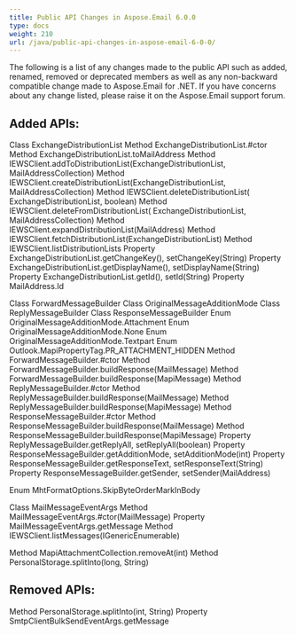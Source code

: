 ```yaml
---
title: Public API Changes in Aspose.Email 6.0.0
type: docs
weight: 210
url: /java/public-api-changes-in-aspose-email-6-0-0/
---
```


The following is a list of any changes made to the public API such as added, renamed, removed or deprecated members as well as any non-backward compatible change made to Aspose.Email for .NET. If you have concerns about any change listed, please raise it on the Aspose.Email support forum.
## **Added APIs:**
Class ExchangeDistributionList
Method ExchangeDistributionList.#ctor
Method ExchangeDistributionList.toMailAddress
Method IEWSClient.addToDistributionList(ExchangeDistributionList, MailAddressCollection)
Method IEWSClient.createDistributionList(ExchangeDistributionList, MailAddressCollection)
Method IEWSClient.deleteDistributionList( ExchangeDistributionList, boolean)
Method IEWSClient.deleteFromDistributionList( ExchangeDistributionList, MailAddressCollection)
Method IEWSClient.expandDistributionList(MailAddress)
Method IEWSClient.fetchDistributionList(ExchangeDistributionList)
Method IEWSClient.listDistributionLists
Property ExchangeDistributionList.getChangeKey(), setChangeKey(String)
Property ExchangeDistributionList.getDisplayName(), setDisplayName(String)
Property ExchangeDistributionList.getId(), setId(String)
Property MailAddress.Id

Class ForwardMessageBuilder
Class OriginalMessageAdditionMode
Class ReplyMessageBuilder
Class ResponseMessageBuilder
Enum OriginalMessageAdditionMode.Attachment
Enum OriginalMessageAdditionMode.None
Enum OriginalMessageAdditionMode.Textpart
Enum Outlook.MapiPropertyTag.PR_ATTACHMENT_HIDDEN
Method ForwardMessageBuilder.#ctor
Method ForwardMessageBuilder.buildResponse(MailMessage)
Method ForwardMessageBuilder.buildResponse(MapiMessage)
Method ReplyMessageBuilder.#ctor
Method ReplyMessageBuilder.buildResponse(MailMessage)
Method ReplyMessageBuilder.buildResponse(MapiMessage)
Method ResponseMessageBuilder.#ctor
Method ResponseMessageBuilder.buildResponse(MailMessage)
Method ResponseMessageBuilder.buildResponse(MapiMessage)
Property ReplyMessageBuilder.getReplyAll, setReplyAll(boolean)
Property ResponseMessageBuilder.getAdditionMode, setAdditionMode(int)
Property ResponseMessageBuilder.getResponseText, setResponseText(String)
Property ResponseMessageBuilder.getSender, setSender(MailAddress)

Enum MhtFormatOptions.SkipByteOrderMarkInBody

Class MailMessageEventArgs
Method MailMessageEventArgs.#ctor(MailMessage)
Property MailMessageEventArgs.getMessage
Method IEWSClient.listMessages(IGenericEnumerable<String>)

Method MapiAttachmentCollection.removeAt(int)
Method PersonalStorage.splitInto(long, String)
## **Removed APIs:**
Method PersonalStorage.ыplitInto(int, String)
Property SmtpClientBulkSendEventArgs.getMessage
